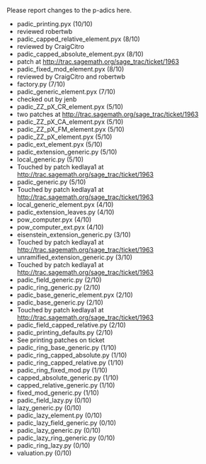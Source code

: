 Please report changes to the p-adics here.

 *   padic_printing.pyx (10/10)
  * reviewed robertwb
 *   padic_capped_relative_element.pyx (8/10)
  * reviewed by CraigCitro
 *   padic_capped_absolute_element.pyx (8/10)
  * patch at http://trac.sagemath.org/sage_trac/ticket/1963
 *   padic_fixed_mod_element.pyx (8/10)
  * reviewed by CraigCitro and robertwb
 *   factory.py (7/10)
 *   padic_generic_element.pyx (7/10)
  * checked out by jenb
 *   padic_ZZ_pX_CR_element.pyx (5/10)
  * two patches at http://trac.sagemath.org/sage_trac/ticket/1963
 *   padic_ZZ_pX_CA_element.pyx (5/10)
 *   padic_ZZ_pX_FM_element.pyx (5/10)
 *   padic_ZZ_pX_element.pyx (5/10)
 *   padic_ext_element.pyx (5/10)
 *   padic_extension_generic.py (5/10)
 *   local_generic.py (5/10)
  *  Touched by patch kedlaya1 at http://trac.sagemath.org/sage_trac/ticket/1963
 *   padic_generic.py (5/10)
  *  Touched by patch kedlaya1 at http://trac.sagemath.org/sage_trac/ticket/1963
 *   local_generic_element.pyx (4/10)
 *   padic_extension_leaves.py (4/10)
 *   pow_computer.pyx (4/10)
 *   pow_computer_ext.pyx (4/10)
 *   eisenstein_extension_generic.py (3/10)
   * Touched by patch kedlaya1 at http://trac.sagemath.org/sage_trac/ticket/1963
 *   unramified_extension_generic.py (3/10)
   * Touched by patch kedlaya1 at http://trac.sagemath.org/sage_trac/ticket/1963
 *   padic_field_generic.py (2/10)
 *   padic_ring_generic.py (2/10)
 *   padic_base_generic_element.pyx (2/10)
 *   padic_base_generic.py (2/10)
   * Touched by patch kedlaya1 at http://trac.sagemath.org/sage_trac/ticket/1963
 *   padic_field_capped_relative.py (2/10)
 *   padic_printing_defaults.py (2/10)
  * See printing patches on ticket
 *   padic_ring_base_generic.py (1/10)
 *   padic_ring_capped_absolute.py (1/10)
 *   padic_ring_capped_relative.py (1/10)
 *   padic_ring_fixed_mod.py (1/10)
 *   capped_absolute_generic.py (1/10)
 *   capped_relative_generic.py (1/10)
 *   fixed_mod_generic.py (1/10)
 *   padic_field_lazy.py (0/10)
 *   lazy_generic.py (0/10)
 *   padic_lazy_element.py (0/10)
 *   padic_lazy_field_generic.py (0/10)
 *   padic_lazy_generic.py (0/10)
 *   padic_lazy_ring_generic.py (0/10)
 *   padic_ring_lazy.py (0/10)
 *   valuation.py (0/10)
